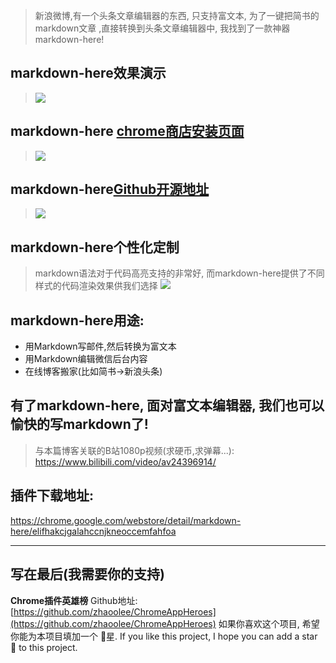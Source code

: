 > 新浪微博,有一个头条文章编辑器的东西, 只支持富文本, 为了一键把简书的markdown文章 ,直接转换到头条文章编辑器中, 我找到了一款神器 markdown-here!

## markdown-here效果演示
> ![](https://upload-images.jianshu.io/upload_images/3203841-b477e0479c6c7592.gif?imageMogr2/auto-orient/strip)

## markdown-here [chrome商店安装页面](https://chrome.google.com/webstore/detail/markdown-here/elifhakcjgalahccnjkneoccemfahfoa)
> ![](https://upload-images.jianshu.io/upload_images/3203841-43f20dfddf170790.png?imageMogr2/auto-orient/strip%7CimageView2/2/w/1240)
## markdown-here[Github开源地址](https://github.com/adam-p/markdown-here)
> ![](https://upload-images.jianshu.io/upload_images/3203841-fd52672fdf00e86f.png?imageMogr2/auto-orient/strip%7CimageView2/2/w/1240)

## markdown-here个性化定制
> markdown语法对于代码高亮支持的非常好, 而markdown-here提供了不同样式的代码渲染效果供我们选择
> ![](https://upload-images.jianshu.io/upload_images/3203841-3acfb766f7c1fa85.png?imageMogr2/auto-orient/strip%7CimageView2/2/w/1240)

## markdown-here用途:
- 用Markdown写邮件,然后转换为富文本 
- 用Markdown编辑微信后台内容
- 在线博客搬家(比如简书->新浪头条)

## 有了markdown-here, 面对富文本编辑器, 我们也可以愉快的写markdown了!
> 与本篇博客关联的B站1080p视频(求硬币,求弹幕...): https://www.bilibili.com/video/av24396914/

## 插件下载地址:
https://chrome.google.com/webstore/detail/markdown-here/elifhakcjgalahccnjkneoccemfahfoa

---

## 写在最后(我需要你的支持)
**Chrome插件英雄榜** Github地址: [https://github.com/zhaoolee/ChromeAppHeroes](https://github.com/zhaoolee/ChromeAppHeroes)
如果你喜欢这个项目, 希望你能为本项目填加一个 🌟星.
If you like this project, I hope you can add a star 🌟 to this project.

